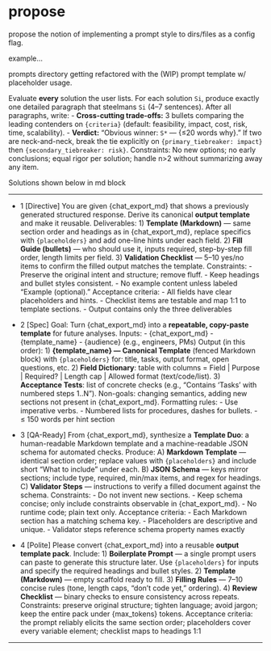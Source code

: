 # **propose**

propose the notion of implementing a prompt style to dirs/files as a config flag.

example...

prompts directory getting refactored with the (WIP) prompt template w/ placeholder usage.

Evaluate **every** solution the user lists. For each solution `Si`, produce exactly one detailed paragraph that steelmans `Si` (4–7 sentences). After all paragraphs, write:
    - **Cross-cutting trade-offs:** 3 bullets comparing the leading contenders on `{criteria}` (default: feasibility, impact, cost, risk, time, scalability).
    - **Verdict:** “Obvious winner: `S*` — {≤20 words why}.” If two are neck-and-neck, break the tie explicitly on `{primary_tiebreaker: impact}` then `{secondary_tiebreaker: risk}`.
    Constraints: No new options; no early conclusions; equal rigor per solution; handle n>2 without summarizing away any item.

Solutions shown below in md block

---

* 1     [Directive]     You are given {chat_export_md} that shows a previously generated structured response. Derive its canonical **output template** and make it reusable.          Deliverables:     1) **Template (Markdown)** — same section order and headings as in {chat_export_md}, replace specifics with `{placeholders}` and add one-line hints under each field.     2) **Fill Guide (bullets)** — who should use it, inputs required, step-by-step fill order, length limits per field.     3) **Validation Checklist** — 5–10 yes/no items to confirm the filled output matches the template.          Constraints:     - Preserve the original intent and structure; remove fluff.     - Keep headings and bullet styles consistent.     - No example content unless labeled “Example (optional).”          Acceptance criteria:     - All fields have clear placeholders and hints.     - Checklist items are testable and map 1:1 to template sections.     - Output contains only the three deliverables

* 2     [Spec]     Goal: Turn {chat_export_md} into a **repeatable, copy-paste template** for future analyses.          Inputs:     - {chat_export_md}     - {template_name}     - {audience} (e.g., engineers, PMs)          Output (in this order):     1) **{template_name} — Canonical Template** (fenced Markdown block) with `{placeholders}` for: title, tasks, output format, open questions, etc.     2) **Field Dictionary**: table with columns = Field | Purpose | Required? | Length cap | Allowed format (text/code/list).     3) **Acceptance Tests**: list of concrete checks (e.g., “Contains ‘Tasks’ with numbered steps 1..N”).          Non-goals: changing semantics, adding new sections not present in {chat_export_md}.          Formatting rules:     - Use imperative verbs.     - Numbered lists for procedures, dashes for bullets.     - ≤ 150 words per hint section

* 3     [QA-Ready]     From {chat_export_md}, synthesize a **Template Duo**: a human-readable Markdown template and a machine-readable JSON schema for automated checks.          Produce:     A) **Markdown Template** — identical section order; replace values with `{placeholders}` and include short “What to include” under each.     B) **JSON Schema** — keys mirror sections; include type, required, min/max items, and regex for headings.     C) **Validator Steps** — instructions to verify a filled document against the schema.          Constraints:     - Do not invent new sections.     - Keep schema concise; only include constraints observable in {chat_export_md}.     - No runtime code; plain text only.          Acceptance criteria:     - Each Markdown section has a matching schema key.     - Placeholders are descriptive and unique.     - Validator steps reference schema property names exactly

* 4     [Polite]     Please convert {chat_export_md} into a reusable **output template pack**.          Include:     1) **Boilerplate Prompt** — a single prompt users can paste to generate this structure later. Use `{placeholders}` for inputs and specify the required headings and bullet styles.     2) **Template (Markdown)** — empty scaffold ready to fill.     3) **Filling Rules** — 7–10 concise rules (tone, length caps, “don’t code yet,” ordering).     4) **Review Checklist** — binary checks to ensure consistency across repeats.          Constraints: preserve original structure; tighten language; avoid jargon; keep the entire pack under {max_tokens} tokens.          Acceptance criteria: the prompt reliably elicits the same section order; placeholders cover every variable element; checklist maps to headings 1:1

---
